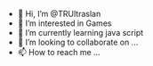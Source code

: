 - 👋 Hi, I’m @TRUltraslan
- 👀 I’m interested in Games
- 🌱 I’m currently learning java script
- 💞️ I’m looking to collaborate on ...
- 📫 How to reach me ...

<!---
TRUltraslan/TRUltraslan is a ✨ special ✨ repository because its `README.md` (this file) appears on your GitHub profile.
You can click the Preview link to take a look at your changes.
--->
